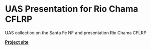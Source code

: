 # UAS Presentation for Rio Chama CFLRP

UAS collection on the Santa Fe NF and presentation Rio Chama CFLRP

[**Project site**](https://georgewoolsey.github.io/rio_chama_cflrp_202411/)
